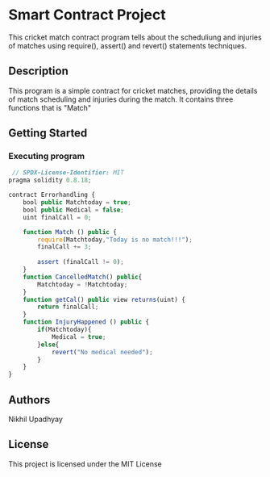 # Smart Contract Project
This cricket match contract program tells about the scheduliung and injuries of matches using require(), assert() and revert() statements techniques.
## Description

This program is a simple contract for cricket matches, providing the details of match scheduling and injuries during the match. It contains three functions that is "Match" 

## Getting Started
### Executing program
       
```javascript
 // SPDX-License-Identifier: MIT
pragma solidity 0.8.18;

contract Errorhandling {
    bool public Matchtoday = true;
    bool public Medical = false;
    uint finalCall = 0;

    function Match () public {
        require(Matchtoday,"Today is no match!!!");
        finalCall += 3;
    
        assert (finalCall != 0);
    }
    function CancelledMatch() public{
        Matchtoday = !Matchtoday;
    }
    function getCal() public view returns(uint) {
        return finalCall;
    }
    function InjuryHappened () public {
        if(Matchtoday){
            Medical = true;
        }else{
            revert("No medical needed");
        }
    }
}
```
## Authors
Nikhil Upadhyay

## License
This project is licensed under the MIT License
